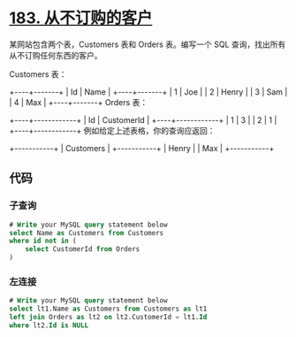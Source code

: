 # [183. 从不订购的客户](https://leetcode-cn.com/problems/customers-who-never-order/)

某网站包含两个表，Customers 表和 Orders 表。编写一个 SQL 查询，找出所有从不订购任何东西的客户。

Customers 表：

+----+-------+
| Id | Name  |
+----+-------+
| 1  | Joe   |
| 2  | Henry |
| 3  | Sam   |
| 4  | Max   |
+----+-------+
Orders 表：

+----+------------+
| Id | CustomerId |
+----+------------+
| 1  | 3          |
| 2  | 1          |
+----+------------+
例如给定上述表格，你的查询应返回：

+-----------+
| Customers |
+-----------+
| Henry     |
| Max       |
+-----------+

## 代码

### 子查询

```sql
# Write your MySQL query statement below
select Name as Customers from Customers
where id not in (
    select CustomerId from Orders
)
```

### 左连接

```sql
# Write your MySQL query statement below
select lt1.Name as Customers from Customers as lt1
left join Orders as lt2 on lt2.CustomerId = lt1.Id
where lt2.Id is NULL
```


